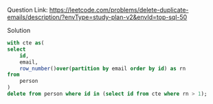 Question Link: https://leetcode.com/problems/delete-duplicate-emails/description/?envType=study-plan-v2&envId=top-sql-50

Solution

```sql
with cte as(
select 
    id,
    email,
    row_number()over(partition by email order by id) as rn
from 
    person
)
delete from person where id in (select id from cte where rn > 1);
```
